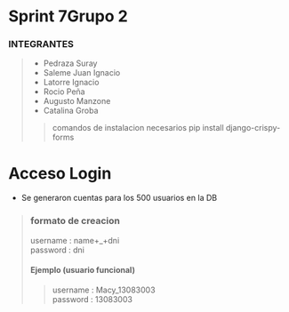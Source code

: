 # Sprint 7Grupo 2
### INTEGRANTES
>- Pedraza Suray
>- Saleme Juan Ignacio
>- Latorre Ignacio
>- Rocio Peña
>- Augusto Manzone
>- Catalina Groba
>> comandos de instalacion necesarios
>> pip install django-crispy-forms

# Acceso Login
- Se generaron cuentas para los 500 usuarios en la DB
> ### formato de creacion 
> username :  name+_+dni  
> password :  dni  
> #### Ejemplo (usuario funcional)
>> username : Macy_13083003  
>> password : 13083003  
